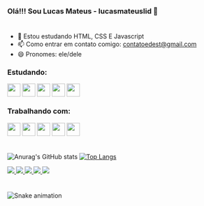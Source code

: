 ### Olá!!! Sou Lucas Mateus - lucasmateuslid 👋

<!--
Here are some ideas to get you started:

- 🔭 I’m currently working on ...
- 🌱 I’m currently learning ...
- 👯 I’m looking to collaborate on ...
- 🤔 I’m looking for help with ...
- 💬 Ask me about ...
- 📫 How to reach me: ...
- 😄 Pronouns: ...
- ⚡ Fun fact: ...
-->
<link rel="stylesheet" href="https://cdn.jsdelivr.net/gh/devicons/devicon@v2.12.0/devicon.min.css">

#
- 🌱 Estou estudando HTML, CSS E Javascript
- 📫 Como entrar em contato comigo: contatoedest@gmail.com
- 😄 Pronomes: ele/dele
<div>
  <h3> Estudando: </h3>
  <img align="center" height="30" widht"40" src="https://upload.wikimedia.org/wikipedia/commons/thumb/9/99/Unofficial_JavaScript_logo_2.svg/1200px-Unofficial_JavaScript_logo_2.svg.png">
  <img align="center" height="30" widht"40" src="https://cdn4.iconfinder.com/data/icons/logos-3/600/React.js_logo-256.png">
  <img align="center" height="30" widht"40" src="https://cdn4.iconfinder.com/data/icons/logos-and-brands/512/267_Python_logo-256.png">
  <img align="center" height="30" widht"40" src="https://upload.wikimedia.org/wikipedia/commons/thumb/9/95/Vue.js_Logo_2.svg/1184px-Vue.js_Logo_2.svg.png">
  <img align="center" height="30" widht"40" src="https://cdn-images-1.medium.com/max/1200/1*5-aoK8IBmXve5whBQM90GA.png">
</div>

<div>
  <h3> Trabalhando com: </h3>
  <img align="center" height="30" widht"40" src="https://cdn1.iconfinder.com/data/icons/logotypes/32/badge-html-5-256.png">
  <img align="center" height="30" widht"40" src="https://cdn1.iconfinder.com/data/icons/logotypes/32/badge-css-3-256.png">
  <img align="center" height="30" widht"40" src="https://cdn4.iconfinder.com/data/icons/logos-and-brands/512/288_Sass_logo-256.png">
  <img align="center" height="30" widht"40" src="https://getbootstrap.com.br/docs/4.1/assets/img/bootstrap-stack.png">
  <img align="center" height="30" widht"40" src="https://upload.wikimedia.org/wikipedia/commons/thumb/a/af/Adobe_Photoshop_Mobile_icon.svg/500px-Adobe_Photoshop_Mobile_icon.svg.png">

</div>

#

![Anurag's GitHub stats](https://github-readme-stats.vercel.app/api?username=lucasmateuslid&show_icons=true&theme=tokyonight)
[![Top Langs](https://github-readme-stats.vercel.app/api/top-langs/?username=lucasmateuslid&layout=compact&theme=tokyonight)](https://github.com/anuraghazra/github-readme-stats)




<div>
  <a href="https://www.instagram.com/l4u_design/" target="blank"> <img src="https://img.shields.io/badge/Instagram-E4405F?style=for-the-badge&logo=instagram&logoColor=white"> </a>
  <a href="https://www.linkedin.com/in/lucas-mateus-lima-957a36181/" target="blank"> <img src="https://img.shields.io/badge/LinkedIn-0077B5?style=for-the-badge&logo=linkedin&logoColor=white"> </a>
  <a href="https://github.com/lucasmateuslid" target="blank"> <img src="https://img.shields.io/badge/GitHub-100000?style=for-the-badge&logo=github&logoColor=white"> </a>
  <a href="mailto:contatoedest@gmail.com" target="blank"> <img src="https://img.shields.io/badge/Gmail-D14836?style=for-the-badge&logo=gmail&logoColor=white"> </a>
  <a href="https://discord.gg/DuWHCEgXKV" target="blank"> <img src="https://img.shields.io/badge/Discord-7289DA?style=for-the-badge&logo=discord&logoColor=white"> </a>
</div>


#


![Snake animation](https://github.com/lucasmateuslid/rafaballerini/blob/output/github-contribution-grid-snake.svg)
